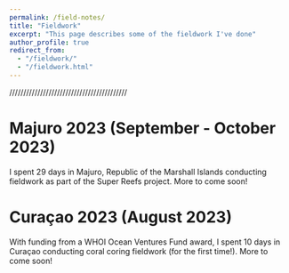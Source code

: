 ```yaml
---
permalink: /field-notes/
title: "Fieldwork"
excerpt: "This page describes some of the fieldwork I've done"
author_profile: true
redirect_from: 
  - "/fieldwork/"
  - "/fieldwork.html"
---
```


//////////////////////////////////////////

Majuro 2023 (September - October 2023)
======
I spent 29 days in Majuro, Republic of the Marshall Islands conducting fieldwork as part of the Super Reefs project.
More to come soon!

Curaçao 2023 (August 2023)
======
With funding from a WHOI Ocean Ventures Fund award, I spent 10 days in Curaçao conducting coral coring fieldwork (for the first time!). 
More to come soon!

